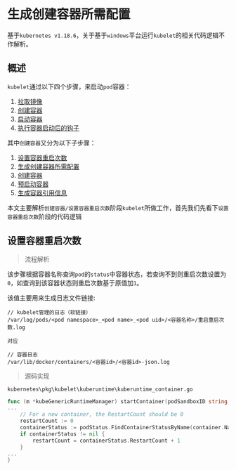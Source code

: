 # 生成创建容器所需配置

基于`kubernetes v1.18.6`，关于基于`windows`平台运行`kubelet`的相关代码逻辑不作解析。

## 概述

`kubelet`通过以下四个步骤，来启动`pod`容器：

1. [拉取镜像](../01拉取镜像.md)
2. [创建容器](README.md)
3. [启动容器](../03启动容器.md)
4. [执行容器启动后的钩子](../04执行容器启动后的钩子.md)

其中`创建容器`又分为以下子步骤：

1. [设置容器重启次数](01设置容器重启次数.md)
2. [生成创建容器所需配置](02生成创建容器所需配置.md)
3. [创建容器](03创建容器.md)
4. [预启动容器](04预启动容器.md)
5. [生成容器引用信息](05生成容器引用信息.md)

本文主要解析`创建容器/设置容器重启次数`阶段`kubelet`所做工作，首先我们先看下`设置容器重启次数`阶段的代码逻辑

## 设置容器重启次数

> 流程解析

该步骤根据容器名称查询`pod`的`status`中容器状态，若查询不到则重启次数设置为`0`，如查询到该容器状态则重启次数基于原值加`1`。

该值主要用来生成日志文件链接:

```
// kubelet管理的日志（软链接）
/var/log/pods/<pod namespace>_<pod name>_<pod uid>/<容器名称>/重启重启次数.log

对应

// 容器日志 
/var/lib/docker/containers/<容器id>/<容器id>-json.log
```

> 源码实现

`kubernetes\pkg\kubelet\kuberuntime\kuberuntime_container.go`
```go
func (m *kubeGenericRuntimeManager) startContainer(podSandboxID string, podSandboxConfig *runtimeapi.PodSandboxConfig, spec *startSpec, pod *v1.Pod, podStatus *kubecontainer.PodStatus, pullSecrets []v1.Secret, podIP string, podIPs []string) (string, error) {
...
    // For a new container, the RestartCount should be 0
    restartCount := 0
    containerStatus := podStatus.FindContainerStatusByName(container.Name)
    if containerStatus != nil {
        restartCount = containerStatus.RestartCount + 1
    }
...
}
```





